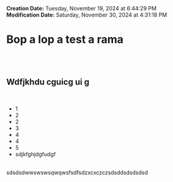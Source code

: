 <div><b>Creation Date:</b> Tuesday, November 19, 2024 at 6:44:29 PM<br></div>
<div><b>Modification Date:</b> Saturday, November 30, 2024 at 4:31:18 PM<br></div>
<div><h1>Bop a lop a test a rama</h1></div>
<div><br></div>
<div><br></div>
<div><h2>Wdfjkhdu cguicg ui g</h2></div>
<div><br></div>
<ul>
<li>1</li>
<li>2</li>
<li>2</li>
<li>3</li>
<li>4</li>
<li>4</li>
<li>5</li>
<li>sdjkfghjdgfudgf</li>
</ul>
<div><br></div>
<div>sdsdsdwwswswsqwqwsfsdfsdzxcxczczsdsddsdsdsdsd</div>

